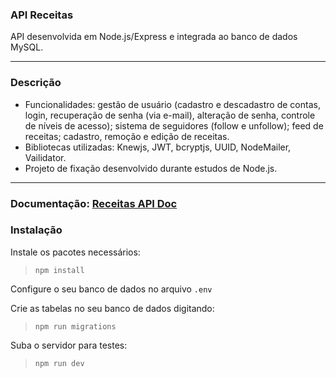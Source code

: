 ### API Receitas

API desenvolvida em Node.js/Express e integrada ao banco de dados MySQL.

___
### Descrição

- Funcionalidades: gestão de usuário (cadastro e descadastro de contas, login, recuperação de senha (via e-mail), alteração de senha, controle de níveis de acesso); sistema de seguidores (follow e unfollow); feed de receitas; cadastro, remoção e edição de receitas.
- Bibliotecas utilizadas: Knewjs, JWT, bcryptjs, UUID, NodeMailer, Vailidator.
- Projeto de fixação desenvolvido durante estudos de Node.js.
___
### Documentação: [Receitas API Doc](https://documenter.getpostman.com/view/18387361/UVktqDwy)

### Instalação

Instale os pacotes necessários: <br />
> ```npm install```<br />

Configure o seu banco de dados no arquivo ``` .env ```

Crie as tabelas no seu banco de dados digitando:

> ``` npm run migrations ```

Suba o servidor para testes:

> ``` npm run dev ```
